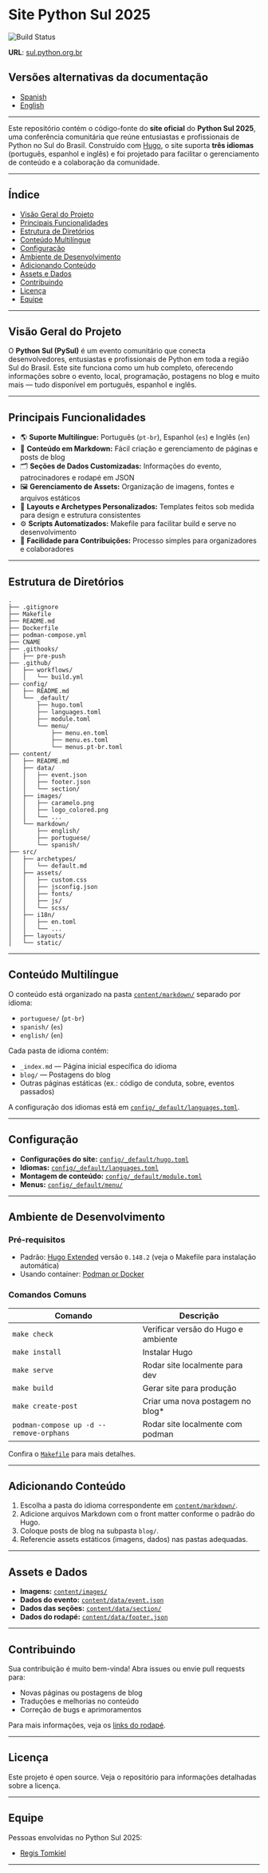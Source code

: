 # Site Python Sul 2025

![Build Status](https://github.com/pythonsul/python-sul-site/actions/workflows/build.yml/badge.svg)

**URL**: [sul.python.org.br](https://sul.python.org.br)

## Versões alternativas da documentação

- [Spanish](./README-pt.md)
- [English](./README-en.md)

---
Este repositório contém o código-fonte do **site oficial** do **Python Sul 2025**, uma conferência comunitária que reúne entusiastas e profissionais de Python no Sul do Brasil. Construído com [Hugo](https://gohugo.io/), o site suporta **três idiomas** (português, espanhol e inglês) e foi projetado para facilitar o gerenciamento de conteúdo e a colaboração da comunidade.

---

## Índice

- [Visão Geral do Projeto](#visão-geral-do-projeto)  
- [Principais Funcionalidades](#principais-funcionalidades)  
- [Estrutura de Diretórios](#estrutura-de-diretórios)  
- [Conteúdo Multilíngue](#conteúdo-multilíngue)  
- [Configuração](#configuração)  
- [Ambiente de Desenvolvimento](#ambiente-de-desenvolvimento)  
- [Adicionando Conteúdo](#adicionando-conteúdo)  
- [Assets e Dados](#assets-e-dados)  
- [Contribuindo](#contribuindo)  
- [Licença](#licença)  
- [Equipe](#equipe)

---

## Visão Geral do Projeto

O **Python Sul (PySul)** é um evento comunitário que conecta desenvolvedores, entusiastas e profissionais de Python em toda a região Sul do Brasil. Este site funciona como um hub completo, oferecendo informações sobre o evento, local, programação, postagens no blog e muito mais — tudo disponível em português, espanhol e inglês.

---

## Principais Funcionalidades

- 🌎 **Suporte Multilíngue:** Português (`pt-br`), Espanhol (`es`) e Inglês (`en`)  
- 📄 **Conteúdo em Markdown:** Fácil criação e gerenciamento de páginas e posts de blog  
- 🗂️ **Seções de Dados Customizadas:** Informações do evento, patrocinadores e rodapé em JSON  
- 🖼️ **Gerenciamento de Assets:** Organização de imagens, fontes e arquivos estáticos  
- 🎨 **Layouts e Archetypes Personalizados:** Templates feitos sob medida para design e estrutura consistentes  
- ⚙️ **Scripts Automatizados:** Makefile para facilitar build e serve no desenvolvimento  
- 🤝 **Facilidade para Contribuições:** Processo simples para organizadores e colaboradores

---

## Estrutura de Diretórios

```plaintext
.
├── .gitignore
├── Makefile
├── README.md
├── Dockerfile
├── podman-compose.yml
├── CNAME
├── .githooks/
│   ├── pre-push
├── .github/
│   ├── workflows/
│   │   └── build.yml
├── config/
│   ├── README.md
│   └── _default/
│       ├── hugo.toml
│       ├── languages.toml
│       ├── module.toml
│       └── menu/
│           ├── menu.en.toml
│           ├── menu.es.toml
│           └── menus.pt-br.toml
├── content/
│   ├── README.md
│   ├── data/
│   │   ├── event.json
│   │   ├── footer.json
│   │   └── section/
│   ├── images/
│   │   ├── caramelo.png
│   │   ├── logo_colored.png
│   │   └── ...
│   └── markdown/
│       ├── english/
│       ├── portuguese/
│       └── spanish/
├── src/
│   ├── archetypes/
│   │   └── default.md
│   ├── assets/
│   │   ├── custom.css
│   │   ├── jsconfig.json
│   │   ├── fonts/
│   │   ├── js/
│   │   └── scss/
│   ├── i18n/
│   │   ├── en.toml
│   │   └── ...
│   ├── layouts/
│   └── static/
```

---

## Conteúdo Multilíngue

O conteúdo está organizado na pasta [`content/markdown/`](content/README.md) separado por idioma:

- `portuguese/` (`pt-br`)  
- `spanish/` (`es`)  
- `english/` (`en`)  

Cada pasta de idioma contém:  
- `_index.md` — Página inicial específica do idioma  
- `blog/` — Postagens do blog  
- Outras páginas estáticas (ex.: código de conduta, sobre, eventos passados)

A configuração dos idiomas está em [`config/_default/languages.toml`](config/_default/languages.toml).

---

## Configuração

- **Configurações do site:** [`config/_default/hugo.toml`](config/_default/hugo.toml)  
- **Idiomas:** [`config/_default/languages.toml`](config/_default/languages.toml)  
- **Montagem de conteúdo:** [`config/_default/module.toml`](config/_default/module.toml)  
- **Menus:** [`config/_default/menu/`](config/_default/menu/)

---

## Ambiente de Desenvolvimento

### Pré-requisitos

- Padrão: [Hugo Extended](https://gohugo.io/getting-started/installing/) versão `0.148.2` (veja o Makefile para instalação automática)
- Usando container: [Podman or Docker](https://podman.io/) 

### Comandos Comuns

| Comando               | Descrição                        |
|-----------------------|---------------------------------|
| `make check`          | Verificar versão do Hugo e ambiente |
| `make install`        | Instalar Hugo                   |
| `make serve`     | Rodar site localmente para dev  |
| `make build`          | Gerar site para produção        |
| `make create-post`    | Criar uma nova postagem no blog* |
| `podman-compose up -d --remove-orphans`    | Rodar site localmente com podman |

Confira o [`Makefile`](Makefile) para mais detalhes.

---

## Adicionando Conteúdo

1. Escolha a pasta do idioma correspondente em [`content/markdown/`](content/README.md).  
2. Adicione arquivos Markdown com o front matter conforme o padrão do Hugo.  
3. Coloque posts de blog na subpasta `blog/`.  
4. Referencie assets estáticos (imagens, dados) nas pastas adequadas.

---

## Assets e Dados

- **Imagens:** [`content/images/`](content/images/)  
- **Dados do evento:** [`content/data/event.json`](content/data/event.json)  
- **Dados das seções:** [`content/data/section/`](content/data/section/)  
- **Dados do rodapé:** [`content/data/footer.json`](content/data/footer.json)

---

## Contribuindo

Sua contribuição é muito bem-vinda! Abra issues ou envie pull requests para:

- Novas páginas ou postagens de blog  
- Traduções e melhorias no conteúdo  
- Correção de bugs e aprimoramentos

Para mais informações, veja os [links do rodapé](content/data/footer.json).

---

## Licença

Este projeto é open source. Veja o repositório para informações detalhadas sobre a licença.

---

## Equipe

Pessoas envolvidas no Python Sul 2025:

- [Regis Tomkiel](http://tomkiel.com.br)

---
